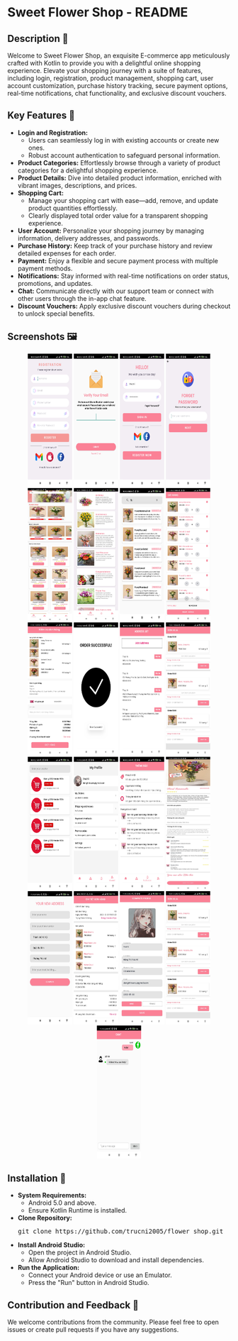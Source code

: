 <!DOCTYPE html>
<html lang="en">
<body>

  <h1>Sweet Flower Shop - README</h1>
  <h2>Description 🌸</h2>
  <p>
    Welcome to Sweet Flower Shop, an exquisite E-commerce app meticulously crafted with Kotlin to provide you
    with a delightful online shopping experience. Elevate your shopping journey with a suite of features,
    including login, registration, product management, shopping cart, user account customization,
    purchase history tracking, secure payment options, real-time notifications, chat functionality, and
    exclusive discount vouchers.
  </p>

  <h2>Key Features 🔑</h2>
  <ul>
    <li>
      <strong>Login and Registration:</strong>
      <ul>
        <li>Users can seamlessly log in with existing accounts or create new ones.</li>
        <li>Robust account authentication to safeguard personal information.</li>
      </ul>
    </li>
    <li>
      <strong>Product Categories:</strong> Effortlessly browse through a variety of product categories for a delightful shopping experience.
    </li>
    <li>
      <strong>Product Details:</strong> Dive into detailed product information, enriched with vibrant images, descriptions, and prices.
    </li>
    <li>
      <strong>Shopping Cart:</strong>
      <ul>
        <li>Manage your shopping cart with ease—add, remove, and update product quantities effortlessly.</li>
        <li>Clearly displayed total order value for a transparent shopping experience.</li>
      </ul>
    </li>
    <li>
      <strong>User Account:</strong> Personalize your shopping journey by managing information, delivery addresses, and passwords.
    </li>
    <li>
      <strong>Purchase History:</strong> Keep track of your purchase history and review detailed expenses for each order.
    </li>
    <li>
      <strong>Payment:</strong> Enjoy a flexible and secure payment process with multiple payment methods.
    </li>
    <li>
      <strong>Notifications:</strong> Stay informed with real-time notifications on order status, promotions, and updates.
    </li>
    <li>
      <strong>Chat:</strong> Communicate directly with our support team or connect with other users through the in-app chat feature.
    </li>
    <li>
      <strong>Discount Vouchers:</strong> Apply exclusive discount vouchers during checkout to unlock special benefits.
    </li>
  </ul>

 <h2>Screenshots 🖼️</h2>
<p align="center">
  <img src="screenshots/1.jpg" alt="Screenshot 1" width="100" height="300">
  <img src="screenshots/2.jpg" alt="Screenshot 2" width="100" height="300">
  <img src="screenshots/3.jpg" alt="Screenshot 3" width="100" height="300">
  <img src="screenshots/4.jpg" alt="Screenshot 4" width="100" height="300">
  <img src="screenshots/5.jpg" alt="Screenshot 5" width="100" height="300">
  <img src="screenshots/6.jpg" alt="Screenshot 6" width="100" height="300">
  <img src="screenshots/7.jpg" alt="Screenshot 7" width="100" height="300">
  <img src="screenshots/8.jpg" alt="Screenshot 8" width="100" height="300">
  <img src="screenshots/9.jpg" alt="Screenshot 9" width="100" height="300">
  <img src="screenshots/10.jpg" alt="Screenshot 10" width="100" height="300">
  <img src="screenshots/11.jpg" alt="Screenshot 11" width="100" height="300">
  <img src="screenshots/12.jpg" alt="Screenshot 12" width="100" height="300">
  <img src="screenshots/13.jpg" alt="Screenshot 13" width="100" height="300">
  <img src="screenshots/14.jpg" alt="Screenshot 14" width="100" height="300">
  <img src="screenshots/15.jpg" alt="Screenshot 15" width="100" height="300">
  <img src="screenshots/16.jpg" alt="Screenshot 16" width="100" height="300">
  <img src="screenshots/17.jpg" alt="Screenshot 17" width="100" height="300">
  <img src="screenshots/18.jpg" alt="Screenshot 18" width="100" height="300">
  <img src="screenshots/19.jpg" alt="Screenshot 19" width="100" height="300">
  <img src="screenshots/20.jpg" alt="Screenshot 20" width="100" height="300">
  <img src="screenshots/21.jpg" alt="Screenshot 21" width="100" height="300">
</p>



  <h2>Installation 🚀</h2>
  <ul>
    <li>
      <strong>System Requirements:</strong>
      <ul>
        <li>Android 5.0 and above.</li>
        <li>Ensure Kotlin Runtime is installed.</li>
      </ul>
    </li>
    <li>
      <strong>Clone Repository:</strong>
      <pre>git clone https://github.com/trucni2005/flower_shop.git</pre>
    </li>
    <li>
      <strong>Install Android Studio:</strong>
      <ul>
        <li>Open the project in Android Studio.</li>
        <li>Allow Android Studio to download and install dependencies.</li>
      </ul>
    </li>
    <li>
      <strong>Run the Application:</strong>
      <ul>
        <li>Connect your Android device or use an Emulator.</li>
        <li>Press the "Run" button in Android Studio.</li>
      </ul>
    </li>
  </ul>

  <h2>Contribution and Feedback 🤝</h2>
  <p>We welcome contributions from the community. Please feel free to open issues or create pull requests if you have any suggestions.</p>
</body>

</html>
